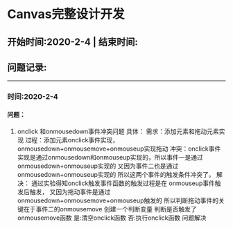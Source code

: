 # Canvas完整设计开发
## 开始时间:2020-2-4 | 结束时间:
## 问题记录:
---
### 时间:2020-2-4
#### 问题：
1. onclick 和onmousedown事件冲突问题
具体：
需求：添加元素和拖动元素实现
过程：添加元素onclick事件实现，onmousedown+onmousemove+onmouseup实现拖动
冲突：onclick事件实现是通过onmousedown和onmouseup实现的，所以事件一是通过
onmousedown+onmouseup实现的
又因为事件二也是通过onmousedown+onmouseup实现的
所以这两个事件的触发条件冲突了。
解决：
通过实验得知onclick触发事件函数的触发过程是在
onmouseup事件触发后触发，
又因为拖动事件是通过onmousedown+onmousemove+onmouseup触发的
所以判断拖动事件的关键在于事件二的onmousemove
创建一个判断变量
判断是否触发了onmousemove函数
是:清空onclick函数
否:执行onclick函数
问题解决